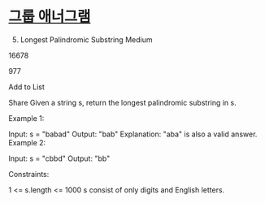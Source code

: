 [그룹 애너그램](https://leetcode.com/problems/longest-palindromic-substring/)
===
5. Longest Palindromic Substring
   Medium

16678

977

Add to List

Share
Given a string s, return the longest palindromic substring in s.



Example 1:

Input: s = "babad"
Output: "bab"
Explanation: "aba" is also a valid answer.
Example 2:

Input: s = "cbbd"
Output: "bb"


Constraints:

1 <= s.length <= 1000
s consist of only digits and English letters.